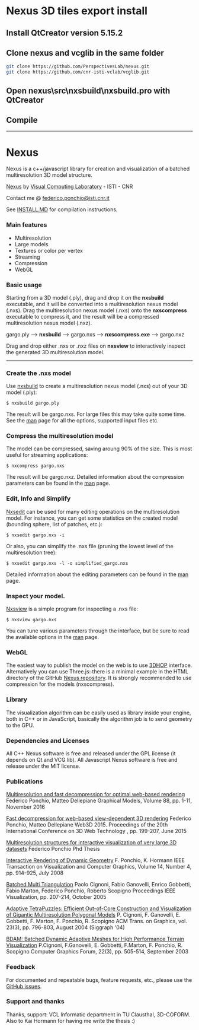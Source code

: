 # Nexus 3D tiles export install

## Install QtCreator version 5.15.2

## Clone nexus and vcglib in the same folder

```bash 
git clone https://github.com/PerspectivesLab/nexus.git
git clone https://github.com/cnr-isti-vclab/vcglib.git 
```
## Open nexus\src\nxsbuild\nxsbuild.pro with QtCreator

## Compile

------------------------------------------------------------------------

# Nexus

Nexus is a c++/javascript library for creation and visualization of a batched multiresolution 3D model structure.

[Nexus](http://vcg.isti.cnr.it/nexus/) by [Visual Computing Laboratory](http://vcg.isti.cnr.it) - ISTI - CNR

Contact me @ federico.ponchio@isti.cnr.it 

See [INSTALL.MD](INSTALL.md) for compilation instructions.

### Main features

* Multiresolution
* Large models
* Textures or color per vertex
* Streaming
* Compression
* WebGL

### Basic usage

Starting from a 3D model (.ply), drag and drop it on the **nxsbuild** executable, and it will be converted into a multiresolution nexus model (.nxs). Drag the multiresolution nexus model (.nxs) onto the **nxscompress** executable to compress it, and the result will be a compressed multiresolution nexus model (.nxz). 

gargo.ply --> **nxsbuild** --> gargo.nxs --> **nxscompress.exe** --> gargo.nxz

Drag and drop either .nxs or .nxz files on **nxsview** to interactively inspect the generated 3D multiresolution model.

-----------------------------------------------------------------------------------------

### Create the .nxs model

Use [nxsbuild](doc/nxsbuild.md) to create a multiresolution nexus model (.nxs) out of your 3D model (.ply):

	$ nxsbuild gargo.ply

The result will be gargo.nxs. For large files this may take quite some time. See the [man](doc/nxsbuild.md) page for all the options, supported input files etc.

### Compress the multiresolution model

The model can be compressed, saving aroung 90% of the size. This is most useful for streaming applications:

	$ nxcompress gargo.nxs

The result will be gargo.nxz.
Detailed information about the compression parameters can be found in the [man](doc/nxcompress.md) page.


### Edit, Info and Simplify

[Nxsedit](doc/nxsedit.md) can be used for many editing operations on the multiresolution model.
For instance, you can get some statistics on the created model (bounding sphere, list of patches, etc.):

	$ nxsedit gargo.nxs -i

Or also, you can simplify the .nxs file (pruning the lowest level of the multiresolution tree):

	$ nxsedit gargo.nxs -l -o simplified_gargo.nxs

Detailed information about the editing parameters can be found in the [man](doc/nxedit.md) page.

### Inspect your model.

[Nxsview](doc/nxsview.md) is a simple program for inspecting a .nxs file:

	$ nxsview gargo.nxs 

You can tune various parameters through the interface, but be sure to read the available options in the [man](doc/nxsview.md) page.


### WebGL

The easiest way to publish the model on the web is to use [3DHOP](http://3dhop.net) interface.
Alternatively you can use Three.js: there is a minimal example in the HTML directory of the GitHub [Nexus repository](https://github.com/cnr-isti-vclab/nexus).
It is strongly recommended to use compression for the models (nxscompress).


### Library

The visualization algorithm can be easily used as library inside your engine, both in C++ or in JavaScript,
basically the algorithm job is to send geometry to the GPU.


### Dependencies and Licenses

All C++ Nexus software is free and released under the GPL license (it depends on Qt and VCG lib).
All Javascript Nexus software is free and release under the MIT license.


### Publications

[Multiresolution and fast decompression for optimal web-based rendering](http://vcg.isti.cnr.it/Publications/2016/PD16/FastDec_Ponchio.pdf)
Federico Ponchio, Matteo Dellepiane
Graphical Models, Volume 88, pp. 1-11, November 2016

[Fast decompression for web-based view-dependent 3D rendering](http://vcg.isti.cnr.it/Publications/2015/PD15/Ponchio_Compressed.pdf)
Federico Ponchio, Matteo Dellepiane
Web3D 2015. Proceedings of the 20th International Conference on 3D Web Technology , pp. 199-207, June 2015

[Multiresolution structures for interactive visualization of very large 3D datasets](http://vcg.isti.cnr.it/~ponchio/download/ponchio_phd.pdf)
Federico Ponchio
Phd Thesis

[Interactive Rendering of Dynamic Geometry](http://vcg.isti.cnr.it/Publications/2008/PH08/dynamic.pdf)
F. Ponchio, K. Hormann
IEEE Transaction on Visualization and Computer Graphics, Volume 14, Number 4, pp. 914-925, July 2008

[Batched Multi Triangulation](http://vcg.isti.cnr.it/Publications/2005/CGGMPS05/BatchedMT_Vis05.pdf)
Paolo Cignoni, Fabio Ganovelli, Enrico Gobbetti, Fabio Marton, Federico Ponchio, Roberto Scopigno
Proceedings IEEE Visualization, pp. 207-214, October 2005

[Adaptive TetraPuzzles: Efficient Out-of-Core Construction and Visualization of Gigantic Multiresolution Polygonal Models](http://vcg.isti.cnr.it/publications/papers/vbdam_sig04.pdf)
P. Cignoni, F. Ganovelli, E. Gobbetti, F. Marton, F. Ponchio, R. Scopigno
ACM Trans. on Graphics, vol. 23(3), pp. 796-803, August 2004 (Siggraph '04)

[BDAM: Batched Dynamic Adaptive Meshes for High Performance Terrain Visualization](http://vcg.isti.cnr.it/publications/papers/bdam.pdf)
P.Cignoni, F.Ganovelli, E. Gobbetti, F.Marton, F. Ponchio, R. Scopigno
Computer Graphics Forum, 22(3), pp. 505-514, September 2003

### Feedback

For documented and repeatable bugs, feature requests, etc., please use the [GitHub issues](https://github.com/cnr-isti-vclab/nexus/issues).

### Support and thanks

Thanks, support: VCL Informatic department in TU Clausthal, 3D-COFORM. Also to Kai Hormann for having me write the thesis :)



